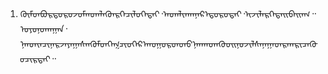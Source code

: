 <h1 align='center'></h1>
<h2></h2>
<p></p>
<ol>
  <li>
    <p>ᠬᠦᠮᠦᠨᠪᠦᠷᠲᠥᠷᠥᠵᠦᠮᠡᠨᠳᠡᠯᠡᠬᠦᠡᠷᠬᠡᠴᠢᠯᠥᠭᠡᠲᠡᠢ᠂ᠠᠳᠠᠯᠢᠬᠠᠨᠨᠡᠷ᠎ᠡᠲᠥᠷᠥᠲᠡᠢ᠂ᠢᠵᠢᠯᠡᠷᠬᠡᠲᠡᠢᠪᠠᠢᠠᠭ᠃ᠣᠶᠤᠨᠤᠬᠠᠭᠠᠨ᠂ᠨᠠᠨᠳᠢᠨᠴᠢᠨᠠᠷᠵᠠᠶᠠᠭᠠᠰᠠᠨᠬᠦᠮᠦᠨᠬᠡᠭᠴᠢᠥᠭᠡᠷ᠎ᠡᠬᠣᠭᠣᠷᠣᠨᠳᠣ᠎ᠨᠠᠬᠠᠨᠳᠡᠭᠦᠦᠢᠨᠦᠵᠢᠯᠰᠠᠨᠠᠭᠠᠥᠠᠷᠬᠠᠷᠢᠴᠠᠬᠥᠤᠴᠢᠷᠲᠠᠢ᠃</p>
  </li>
</ol>